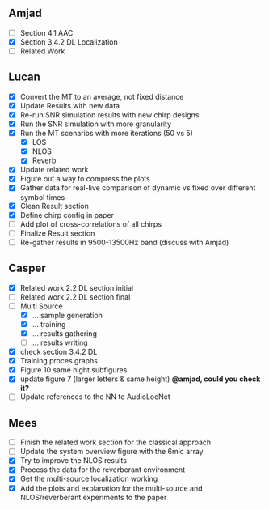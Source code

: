 ## Amjad
- [ ] Section 4.1 AAC 
- [x] Section 3.4.2 DL Localization 
- [ ] Related Work

## Lucan
- [x] Convert the MT to an average, not fixed distance
- [x] Update Results with new data
- [x] Re-run SNR simulation results with new chirp designs
- [x] Run the SNR simulation with more granularity
- [x] Run the MT scenarios with more iterations (50 vs 5)
  - [x] LOS
  - [x] NLOS
  - [x] Reverb
- [x] Update related work
- [x] Figure out a way to compress the plots
- [x] Gather data for real-live comparison of dynamic vs fixed over different symbol times
- [x] Clean Result section
- [x] Define chirp config in paper
- [ ] Add plot of cross-correlations of all chirps
- [ ] Finalize Result section
- [ ] Re-gather results in 9500-13500Hz band (discuss with Amjad)

## Casper
- [x] Related work 2.2 DL section initial
- [ ] Related work 2.2 DL section final
- [ ] Multi Source
  - [x] ... sample generation
  - [x] ... training
  - [x] ... results gathering
  - [ ] ... results writing
- [x] check section 3.4.2 DL
- [x] Training proces graphs
- [x] Figure 10 same hight subfigures
- [x] update figure 7 (larger letters & same height) __@amjad, could you check it?__
- [ ] Update references to the NN to AudioLocNet

## Mees
- [ ] Finish the related work section for the classical approach
- [ ] Update the system overview figure with the 6mic array
- [x] Try to improve the NLOS results
- [x] Process the data for the reverberant environment
- [x] Get the multi-source localization working
- [x] Add the plots and explanation for the multi-source and NLOS/reverberant experiments to the paper
